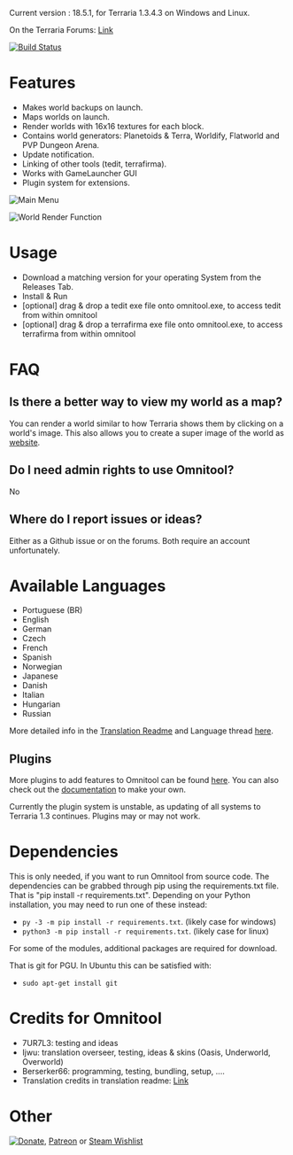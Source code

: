 Current version : 18.5.1, for Terraria 1.3.4.3 on Windows and Linux.

On the Terraria Forums:
[Link](http://forums.terraria.org/index.php?threads/omnitool-world-creation-mapping-backups-and-more.14664/)

[![Build Status](https://travis-ci.org/Berserker66/omnitool.svg?branch=master)](https://travis-ci.org/Berserker66/omnitool)

Features
========
* Makes world backups on launch.
* Maps worlds on launch.
* Render worlds with 16x16 textures for each block.
* Contains world generators: Planetoids & Terra, Worldify, Flatworld and PVP Dungeon Arena.
* Update notification.
* Linking of other tools (tedit, terrafirma).
* Works with GameLauncher GUI
* Plugin system for extensions.

![Main Menu](https://cloud.githubusercontent.com/assets/3189725/9048286/4926664e-3a38-11e5-94a3-78ea5a750c54.png)

![World Render Function](https://cloud.githubusercontent.com/assets/3189725/9121177/f7ad474c-3c80-11e5-8402-1add361a6cf0.png)

Usage
=====

* Download a matching version for your operating System from the Releases Tab.
* Install & Run
* [optional] drag & drop a tedit exe file onto omnitool.exe, to access tedit from within omnitool
* [optional] drag & drop a terrafirma exe file onto omnitool.exe, to access terrafirma from within omnitool

FAQ
===
Is there a better way to view my world as a map?
------------------------------------------------
You can render a world similar to how Terraria shows them by clicking on a world's image.
This also allows you to create a super image of the world as [website](http://fabiandill.me/mapper_example/).

Do I need admin rights to use Omnitool?
---------------------------------------
No

Where do I report issues or ideas?
---------------------------------------
Either as a Github issue or on the forums. Both require an account unfortunately.

Available Languages
===================

* Portuguese (BR)
* English
* German
* Czech
* French
* Spanish
* Norwegian
* Japanese
* Danish
* Italian
* Hungarian
* Russian

More detailed info in the [Translation Readme](translation.md) and Language thread [here](http://www.terrariaonline.com/threads/omnitool-language-thread.62981/).

Plugins
-------
More plugins to add features to Omnitool can be found [here](http://www.terrariaonline.com/threads/omnitool-plugin-compendium.82677/#post-1625952).
You can also check out the [documentation](http://www.terrariaonline.com/threads/omnitool-plugin-system-documentation.80960/) to make your own.

Currently the plugin system is unstable, as updating of all systems to Terraria 1.3 continues. Plugins may or may not work.

Dependencies
============

This is only needed, if you want to run Omnitool from source code.
The dependencies can be grabbed through pip using the requirements.txt file.
That is "pip install -r requirements.txt".
Depending on your Python installation, you may need to run one of these instead:
* `py -3 -m pip install -r requirements.txt`. (likely case for windows)
* `python3 -m pip install -r requirements.txt`. (likely case for linux)

For some of the modules, additional packages are required for download.

That is git for PGU.
In Ubuntu this can be satisfied with:
* `sudo apt-get install git`

Credits for Omnitool
====================
* 7UR7L3: testing and ideas
* Ijwu: translation overseer, testing, ideas & skins (Oasis, Underworld, Overworld)
* Berserker66: programming, testing, bundling, setup, ....
* Translation credits in translation readme: [Link](https://github.com/Berserker66/omnitool/blob/master/translation.md)

Other
=====
[![Donate](https://www.paypalobjects.com/en_US/i/btn/btn_donate_LG.gif)](https://www.paypal.com/cgi-bin/webscr?cmd=_s-xclick&hosted_button_id=JBZM8LFAGDK4N), [Patreon](https://www.patreon.com/Berserker55) or [Steam Wishlist](http://steamcommunity.com/profiles/76561198041949197/wishlist/)
